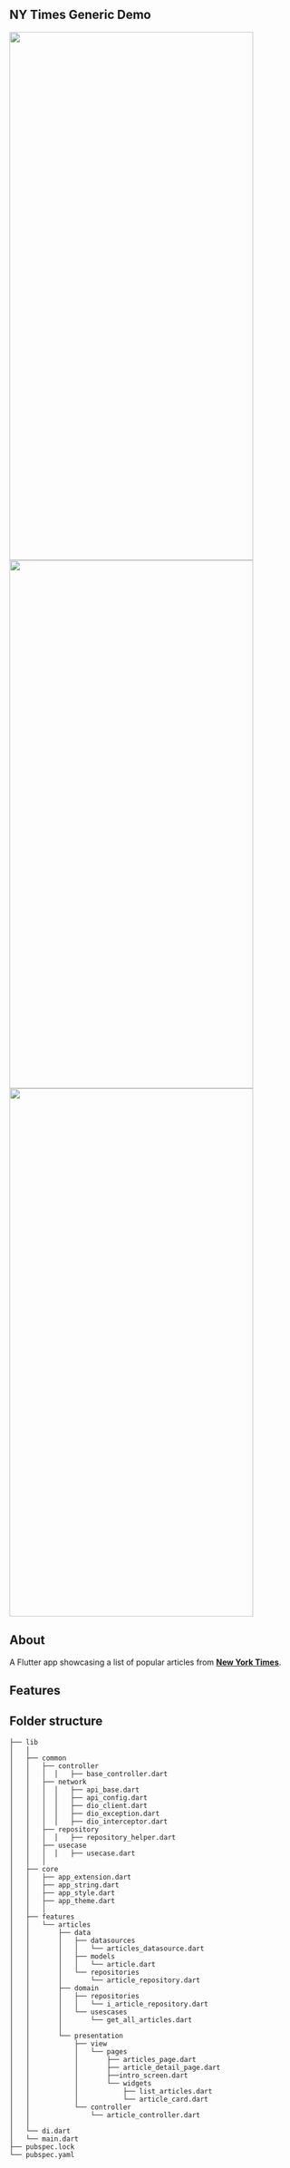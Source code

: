 ## NY Times Generic Demo
<img src="https://raw.githubusercontent.com/coch82/ny_times_generic_demo_getx/main/images/Simulator%20Screen%20Shot%20-%20iPhone%2014%20Pro%20Max%20-%202023-07-21%20at%2002.05.21.png" width="430" height="932" />
<img src="https://raw.githubusercontent.com/coch82/ny_times_generic_demo_getx/main/images/Simulator%20Screen%20Shot%20-%20iPhone%2014%20Pro%20Max%20-%202023-07-21%20at%2002.05.58.png" width="430" height="932" />
<img src="https://raw.githubusercontent.com/coch82/ny_times_generic_demo_getx/main/images/Simulator%20Screen%20Shot%20-%20iPhone%2014%20Pro%20Max%20-%202023-07-21%20at%2002.06.24.png" width="430" height="932" />


## About

A Flutter app showcasing a list of popular articles from [**New York Times**](https://www.nytimes.com).




## Features





## Folder structure

```
├── lib
│   │     
│   ├── common 
│   │   ├── controller
│   │   │  │   ├── base_controller.dart
│   │   ├── network
│   │   │  │   ├── api_base.dart
│   │   │  │   ├── api_config.dart
│   │   │  │   ├── dio_client.dart
│   │   │  │   ├── dio_exception.dart
│   │   │  │   ├── dio_interceptor.dart
│   │   ├── repository
│   │   │  │   ├── repository_helper.dart
│   │   ├── usecase
│   │   │  │   ├── usecase.dart
│   │   │   
│   ├── core
│   │   ├── app_extension.dart
│   │   ├── app_string.dart
│   │   ├── app_style.dart
│   │   ├── app_theme.dart
│   │   │   
│   ├── features
│   │   └── articles
│   │       ├── data
│   │       │   ├── datasources
│   │       │   │   └── articles_datasource.dart
│   │       │   ├── models
│   │       │   │   └── article.dart
│   │       │   └── repositories
│   │       │       └── article_repository.dart
│   │       ├── domain
│   │       │   ├── repositories
│   │       │   │   └── i_article_repository.dart
│   │       │   └── usescases
│   │       │       └── get_all_articles.dart
│   │       │
│   │       └── presentation
│   │           ├── view
│   │           │   └── pages
│   │           │       ├── articles_page.dart
│   │           │       ├── article_detail_page.dart
│   │           │       ├──intro_screen.dart
│   │           │       └── widgets
│   │           │           ├── list_articles.dart
│   │           │           └── article_card.dart
│   │           └── controller
│   │               └── article_controller.dart
│   │
│   └── di.dart
│   └── main.dart
├── pubspec.lock
└── pubspec.yaml
```







